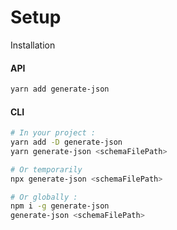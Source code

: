 # Setup

Installation

#### API

```bash
yarn add generate-json
```

#### CLI

```bash
# In your project :
yarn add -D generate-json
yarn generate-json <schemaFilePath>

# Or temporarily
npx generate-json <schemaFilePath>

# Or globally :
npm i -g generate-json
generate-json <schemaFilePath>
```
